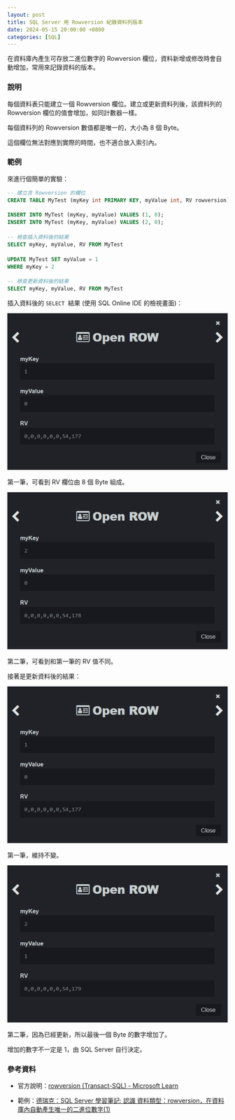 ```yaml
---
layout: post
title: SQL Server 用 Rowversion 紀錄資料列版本
date: 2024-05-15 20:00:00 +0800
categories: [SQL]
--- 
```


在資料庫內產生可存放二進位數字的 Rowversion 欄位，資料新增或修改時會自動增加，常用來記錄資料的版本。

### 說明

每個資料表只能建立一個 Rowversion 欄位。建立或更新資料列後，該資料列的 Rowversion 欄位的值會增加，如同計數器一樣。

每個資料列的 Rowversion 數值都是唯一的，大小為 8 個 Byte。

這個欄位無法對應到實際的時間，也不適合放入索引內。

### 範例

來進行個簡單的實驗：

```sql
-- 建立含 Rowversion 的欄位
CREATE TABLE MyTest (myKey int PRIMARY KEY, myValue int, RV rowversion);

INSERT INTO MyTest (myKey, myValue) VALUES (1, 0);
INSERT INTO MyTest (myKey, myValue) VALUES (2, 0);

-- 檢查插入資料後的結果
SELECT myKey, myValue, RV FROM MyTest

UPDATE MyTest SET myValue = 1
WHERE myKey = 2

-- 檢查更新資料後的結果
SELECT myKey, myValue, RV FROM MyTest
```

插入資料後的 `SELECT`  結果 (使用 SQL Online IDE 的檢視畫面)：

![插入後第一筆資料](/assets/imgs/2024-05-15/inserted_1.png)  

第一筆，可看到 RV 欄位由 8 個 Byte 組成。

![插入後第二筆資料](/assets/imgs/2024-05-15/inserted_2.png)  

第二筆，可看到和第一筆的 RV 值不同。

接著是更新資料後的結果：

![更新後第一筆資料](/assets/imgs/2024-05-15/updated_1.png)  

第一筆，維持不變。

![更新後第二筆資料](/assets/imgs/2024-05-15/updated_2.png)  

第二筆，因為已經更新，所以最後一個 Byte 的數字增加了。

增加的數字不一定是 1，由 SQL Server 自行決定。

### 參考資料

- 官方說明：[rowversion (Transact-SQL) - Microsoft Learn](https://learn.microsoft.com/zh-tw/previous-versions/sql/sql-server-2008/ms182776(v=sql.100)?redirectedfrom=MSDN)

- 範例：[德瑞克：SQL Server 學習筆記: 認識 資料類型：rowversion，在資料庫內自動產生唯一的二進位數字(1)](http://sharedderrick.blogspot.com/2016/03/rowversion1.html)